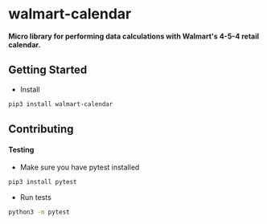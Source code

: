# walmart-calendar
**Micro library for performing data calculations with Walmart's 4-5-4 retail calendar.**

## Getting Started
- Install
```bash
pip3 install walmart-calendar
```

## Contributing
#### Testing
- Make sure you have pytest installed
```bash
pip3 install pytest
```
- Run tests
```bash
python3 -m pytest
```
